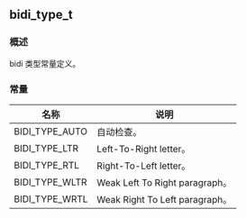 ## bidi\_type\_t
### 概述
bidi 类型常量定义。
### 常量
<p id="bidi_type_t_consts">

| 名称 | 说明 | 
| -------- | ------- | 
| BIDI\_TYPE\_AUTO | 自动检查。 |
| BIDI\_TYPE\_LTR | Left-To-Right letter。 |
| BIDI\_TYPE\_RTL | Right-To-Left letter。 |
| BIDI\_TYPE\_WLTR | Weak Left To Right paragraph。 |
| BIDI\_TYPE\_WRTL | Weak Right To Left paragraph。 |
